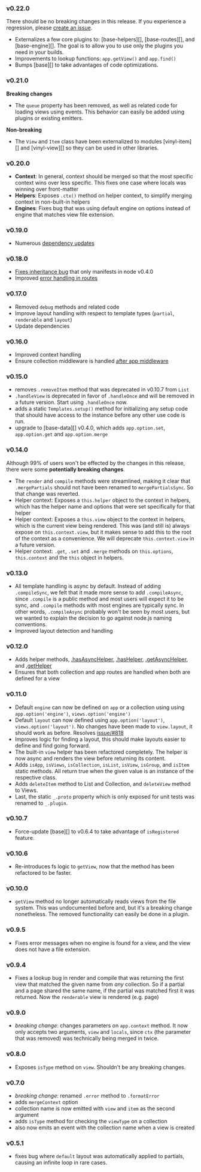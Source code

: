 ### v0.22.0

There should be no breaking changes in this release. If you experience a regression, please [create an issue](../../issues).

- Externalizes a few core plugins to: [base-helpers][], [base-routes][], and [base-engine][]. The goal is to allow you to use only the plugins you need in your builds.
- Improvements to lookup functions: `app.getView()` and `app.find()`
- Bumps [base][] to take advantages of code optimizations.

### v0.21.0

**Breaking changes**

- The `queue` property has been removed, as well as related code for loading views using events. This behavior can easily be added using plugins or existing emitters.

**Non-breaking**

- The `View` and `Item` class have been externalized to modules [vinyl-item][] and [vinyl-view][] so they can be used in other libraries.

### v0.20.0

- **Context**: In general, context should be merged so that the most specific context wins over less specific. This fixes one case where locals was winning over front-matter
- **Helpers**: Exposes `.ctx()` method on helper context, to simplify merging context in non-built-in helpers 
- **Engines**: Fixes bug that was using default engine on options instead of engine that matches view file extension. 

### v0.19.0

- Numerous [dependency updates](https://github.com/jonschlinkert/templates/commit/6f78d88aa1920b84d20177bf35942e596b8e58b5)

### v0.18.0

- [Fixes inheritance bug](https://github.com/jonschlinkert/templates/commit/66b0d885648600c97b4a158eaebf3e95443ec66e) that only manifests in node v0.4.0
- Improved [error handling in routes](https://github.com/jonschlinkert/templates/commit/d7654b74502465587da1e490c09e486fbf43f6db)

### v0.17.0

- Removed `debug` methods and related code
- Improve layout handling with respect to template types (`partial`, `renderable` and `layout`)
- Update dependencies

### v0.16.0

- Improved context handling
- Ensure collection middleware is handled [after app middleware](https://github.com/jonschlinkert/templates/commit/f47385f5172a2773c3ab2a969ebfccc533ec5e27)

### v0.15.0

- removes `.removeItem` method that was deprecated in v0.10.7 from `List`
- `.handleView` is deprecated in favor of `.handleOnce` and will be removed in a future version. Start using `.handleOnce` now.
- adds a static `Templates.setup()` method for initializing any setup code that should have access to the instance before any other use code is run.
- upgrade to [base-data][] v0.4.0, which adds `app.option.set`, `app.option.get` and `app.option.merge`

### v0.14.0

Although 99% of users won't be effected by the changes in this release, there were some **potentially breaking changes**. 

- The `render` and `compile` methods were streamlined, making it clear that `.mergePartials` should not have been renamed to `mergePartialsSync`. So that change was reverted.
- Helper context: Exposes a `this.helper` object to the context in helpers, which has the helper name and options that were set specifically for that helper
- Helper context: Exposes a `this.view` object to the context in helpers, which is the current view being rendered. This was (and still is) always expose on `this.context.view`, but it makes sense to add this to the root of the context as a convenience. We will deprecate `this.context.view` in a future version.
- Helper context: `.get`, `.set` and `.merge` methods on `this.options`, `this.context` and the `this` object in helpers. 

### v0.13.0

- All template handling is async by default. Instead of adding `.compileSync`, we felt that it made more sense to add `.compileAsync`, since `.compile` is a public method and most users will expect it to be sync, and `.compile` methods with most engines are typically sync. In other words, `.compileAsync` probably won't be seen by most users, but we wanted to explain the decision to go against node.js naming conventions.
- Improved layout detection and handling

### v0.12.0

- Adds helper methods, [.hasAsyncHelper](#hasasynchelper), [.hasHelper](#hashelper), [.getAsyncHelper](#getasynchelper), and [.getHelper](#gethelper)
- Ensures that both collection and app routes are handled when both are defined for a view

### v0.11.0

- Default `engine` can now be defined on `app` or a collection using using `app.option('engine')`, `views.option('engine')`
- Default `layout` can now defined using `app.option('layout')`, `views.option('layout')`. No changes have been made to `view.layout`, it should work as before. Resolves [issue/#818](../../issues/818)
- Improves logic for finding a layout, this should make layouts easier to define and find going forward.
- The built-in `view` helper has been refactored completely. The helper is now async and renders the view before returning its content.
- Adds `isApp`, `isViews`, `isCollection`, `isList`, `isView`, `isGroup`, and `isItem` static methods. All return true when the given value is an instance of the respective class.
- Adds `deleteItem` method to List and Collection, and `deleteView` method to Views.
- Last, the static `_.proto` property which is only exposed for unit tests was renamed to `_.plugin`.

### v0.10.7

- Force-update [base][] to v0.6.4 to take advantage of `isRegistered` feature.

### v0.10.6

- Re-introduces fs logic to `getView`, now that the method has been refactored to be faster.

### v0.10.0

- `getView` method no longer automatically reads views from the file system. This was undocumented before and, but it's a breaking change nonetheless. The removed functionality can easily be done in a plugin.

### v0.9.5

- Fixes error messages when no engine is found for a view, and the view does not have a file extension.

### v0.9.4

- Fixes a lookup bug in render and compile that was returning the first view that matched the given name from _any_ collection. So if a partial and a page shared the same name, if the partial was matched first it was returned. Now the `renderable` view is rendered (e.g. page)

### v0.9.0

- _breaking change_: changes parameters on `app.context` method. It now only accepts two arguments, `view` and `locals`, since `ctx` (the parameter that was removed) was technically being merged in twice.

### v0.8.0

- Exposes `isType` method on `view`. Shouldn't be any breaking changes.

### v0.7.0

- _breaking change_: renamed `.error` method to `.formatError`
- adds `mergeContext` option
- collection name is now emitted with `view` and `item` as the second argument
- adds `isType` method for checking the `viewType` on a collection
- also now emits an event with the collection name when a view is created

### v0.5.1

- fixes bug where `default` layout was automatically applied to partials, causing an infinite loop in rare cases.
